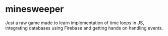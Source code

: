 # minesweeper

Just a raw game made to learn implementation of time loops in JS, integrating databases using Firebase and getting hands on handling events.
